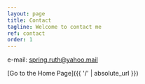```yaml
---
layout: page
title: Contact
tagline: Welcome to contact me
ref: contact
order: 1
---
```


e-mail: spring.ruth@yahoo.mail

[Go to the Home Page]({{ '/' | absolute_url }})
